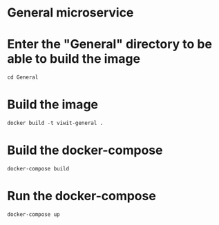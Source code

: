 # General microservice
# Enter the "General" directory to be able to build the image
```cd General```
# Build the image
```docker build -t viwit-general .```
# Build the docker-compose
```docker-compose build```
# Run the docker-compose
```docker-compose up```
